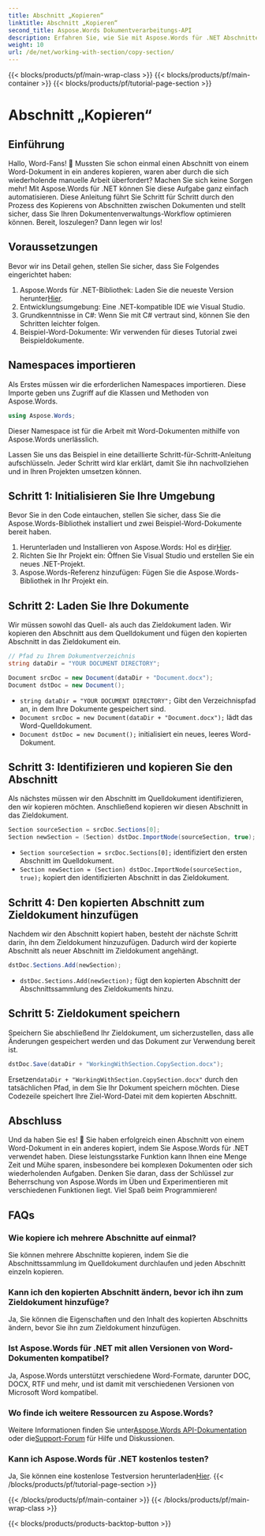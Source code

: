 ```yaml
---
title: Abschnitt „Kopieren“
linktitle: Abschnitt „Kopieren“
second_title: Aspose.Words Dokumentverarbeitungs-API
description: Erfahren Sie, wie Sie mit Aspose.Words für .NET Abschnitte zwischen Word-Dokumenten kopieren. Dieses Handbuch enthält schrittweise Anweisungen für eine effiziente Dokumentenverwaltung.
weight: 10
url: /de/net/working-with-section/copy-section/
---
```


{{< blocks/products/pf/main-wrap-class >}}
{{< blocks/products/pf/main-container >}}
{{< blocks/products/pf/tutorial-page-section >}}

# Abschnitt „Kopieren“


## Einführung

Hallo, Word-Fans! 📄 Mussten Sie schon einmal einen Abschnitt von einem Word-Dokument in ein anderes kopieren, waren aber durch die sich wiederholende manuelle Arbeit überfordert? Machen Sie sich keine Sorgen mehr! Mit Aspose.Words für .NET können Sie diese Aufgabe ganz einfach automatisieren. Diese Anleitung führt Sie Schritt für Schritt durch den Prozess des Kopierens von Abschnitten zwischen Dokumenten und stellt sicher, dass Sie Ihren Dokumentenverwaltungs-Workflow optimieren können. Bereit, loszulegen? Dann legen wir los!

## Voraussetzungen

Bevor wir ins Detail gehen, stellen Sie sicher, dass Sie Folgendes eingerichtet haben:

1.  Aspose.Words für .NET-Bibliothek: Laden Sie die neueste Version herunter[Hier](https://releases.aspose.com/words/net/).
2. Entwicklungsumgebung: Eine .NET-kompatible IDE wie Visual Studio.
3. Grundkenntnisse in C#: Wenn Sie mit C# vertraut sind, können Sie den Schritten leichter folgen.
4. Beispiel-Word-Dokumente: Wir verwenden für dieses Tutorial zwei Beispieldokumente.

## Namespaces importieren

Als Erstes müssen wir die erforderlichen Namespaces importieren. Diese Importe geben uns Zugriff auf die Klassen und Methoden von Aspose.Words.

```csharp
using Aspose.Words;
```

Dieser Namespace ist für die Arbeit mit Word-Dokumenten mithilfe von Aspose.Words unerlässlich.

Lassen Sie uns das Beispiel in eine detaillierte Schritt-für-Schritt-Anleitung aufschlüsseln. Jeder Schritt wird klar erklärt, damit Sie ihn nachvollziehen und in Ihren Projekten umsetzen können.

## Schritt 1: Initialisieren Sie Ihre Umgebung

Bevor Sie in den Code eintauchen, stellen Sie sicher, dass Sie die Aspose.Words-Bibliothek installiert und zwei Beispiel-Word-Dokumente bereit haben.

1.  Herunterladen und Installieren von Aspose.Words: Hol es dir[Hier](https://releases.aspose.com/words/net/).
2. Richten Sie Ihr Projekt ein: Öffnen Sie Visual Studio und erstellen Sie ein neues .NET-Projekt.
3. Aspose.Words-Referenz hinzufügen: Fügen Sie die Aspose.Words-Bibliothek in Ihr Projekt ein.

## Schritt 2: Laden Sie Ihre Dokumente

Wir müssen sowohl das Quell- als auch das Zieldokument laden. Wir kopieren den Abschnitt aus dem Quelldokument und fügen den kopierten Abschnitt in das Zieldokument ein.

```csharp
// Pfad zu Ihrem Dokumentverzeichnis
string dataDir = "YOUR DOCUMENT DIRECTORY";

Document srcDoc = new Document(dataDir + "Document.docx");
Document dstDoc = new Document();
```

- `string dataDir = "YOUR DOCUMENT DIRECTORY";` Gibt den Verzeichnispfad an, in dem Ihre Dokumente gespeichert sind.
- `Document srcDoc = new Document(dataDir + "Document.docx");` lädt das Word-Quelldokument.
- `Document dstDoc = new Document();` initialisiert ein neues, leeres Word-Dokument.

## Schritt 3: Identifizieren und kopieren Sie den Abschnitt

Als nächstes müssen wir den Abschnitt im Quelldokument identifizieren, den wir kopieren möchten. Anschließend kopieren wir diesen Abschnitt in das Zieldokument.

```csharp
Section sourceSection = srcDoc.Sections[0];
Section newSection = (Section) dstDoc.ImportNode(sourceSection, true);
```

- `Section sourceSection = srcDoc.Sections[0];` identifiziert den ersten Abschnitt im Quelldokument.
- `Section newSection = (Section) dstDoc.ImportNode(sourceSection, true);` kopiert den identifizierten Abschnitt in das Zieldokument.

## Schritt 4: Den kopierten Abschnitt zum Zieldokument hinzufügen

Nachdem wir den Abschnitt kopiert haben, besteht der nächste Schritt darin, ihn dem Zieldokument hinzuzufügen. Dadurch wird der kopierte Abschnitt als neuer Abschnitt im Zieldokument angehängt.

```csharp
dstDoc.Sections.Add(newSection);
```

- `dstDoc.Sections.Add(newSection);` fügt den kopierten Abschnitt der Abschnittssammlung des Zieldokuments hinzu.

## Schritt 5: Zieldokument speichern

Speichern Sie abschließend Ihr Zieldokument, um sicherzustellen, dass alle Änderungen gespeichert werden und das Dokument zur Verwendung bereit ist.

```csharp
dstDoc.Save(dataDir + "WorkingWithSection.CopySection.docx");
```

 Ersetzen`dataDir + "WorkingWithSection.CopySection.docx"` durch den tatsächlichen Pfad, in dem Sie Ihr Dokument speichern möchten. Diese Codezeile speichert Ihre Ziel-Word-Datei mit dem kopierten Abschnitt.

## Abschluss

Und da haben Sie es! 🎉 Sie haben erfolgreich einen Abschnitt von einem Word-Dokument in ein anderes kopiert, indem Sie Aspose.Words für .NET verwendet haben. Diese leistungsstarke Funktion kann Ihnen eine Menge Zeit und Mühe sparen, insbesondere bei komplexen Dokumenten oder sich wiederholenden Aufgaben. Denken Sie daran, dass der Schlüssel zur Beherrschung von Aspose.Words im Üben und Experimentieren mit verschiedenen Funktionen liegt. Viel Spaß beim Programmieren!

## FAQs

### Wie kopiere ich mehrere Abschnitte auf einmal?

Sie können mehrere Abschnitte kopieren, indem Sie die Abschnittssammlung im Quelldokument durchlaufen und jeden Abschnitt einzeln kopieren.

### Kann ich den kopierten Abschnitt ändern, bevor ich ihn zum Zieldokument hinzufüge?

Ja, Sie können die Eigenschaften und den Inhalt des kopierten Abschnitts ändern, bevor Sie ihn zum Zieldokument hinzufügen.

### Ist Aspose.Words für .NET mit allen Versionen von Word-Dokumenten kompatibel?

Ja, Aspose.Words unterstützt verschiedene Word-Formate, darunter DOC, DOCX, RTF und mehr, und ist damit mit verschiedenen Versionen von Microsoft Word kompatibel.

### Wo finde ich weitere Ressourcen zu Aspose.Words?

 Weitere Informationen finden Sie unter[Aspose.Words API-Dokumentation](https://reference.aspose.com/words/net/) oder die[Support-Forum](https://forum.aspose.com/c/words/8) für Hilfe und Diskussionen.

### Kann ich Aspose.Words für .NET kostenlos testen?

 Ja, Sie können eine kostenlose Testversion herunterladen[Hier](https://releases.aspose.com/).
{{< /blocks/products/pf/tutorial-page-section >}}

{{< /blocks/products/pf/main-container >}}
{{< /blocks/products/pf/main-wrap-class >}}

{{< blocks/products/products-backtop-button >}}
